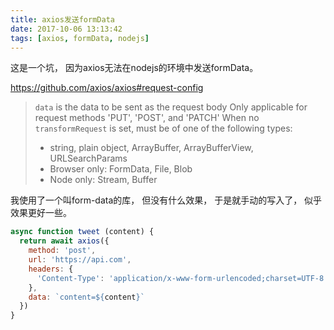 ```yaml
---
title: axios发送formData
date: 2017-10-06 13:13:42
tags: [axios, formData, nodejs]
---
```


这是一个坑，
因为axios无法在nodejs的环境中发送formData。

https://github.com/axios/axios#request-config

> `data` is the data to be sent as the request body
> Only applicable for request methods 'PUT', 'POST', and 'PATCH'
> When no `transformRequest` is set, must be of one of the following types:
> - string, plain object, ArrayBuffer, ArrayBufferView, URLSearchParams
> - Browser only: FormData, File, Blob
> - Node only: Stream, Buffer

我使用了一个叫form-data的库，
但没有什么效果，
于是就手动的写入了，
似乎效果更好一些。

```js
async function tweet (content) {
  return await axios({
    method: 'post',
    url: 'https://api.com',
    headers: {
      'Content-Type': 'application/x-www-form-urlencoded;charset=UTF-8'
    },
    data: `content=${content}`
  })
}
```
